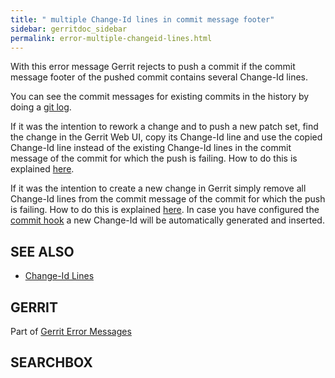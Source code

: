 ```yaml
---
title: " multiple Change-Id lines in commit message footer"
sidebar: gerritdoc_sidebar
permalink: error-multiple-changeid-lines.html
---
```

With this error message Gerrit rejects to push a commit if the commit
message footer of the pushed commit contains several Change-Id lines.

You can see the commit messages for existing commits in the history by
doing a [git
log](http://www.kernel.org/pub/software/scm/git/docs/git-log.html).

If it was the intention to rework a change and to push a new patch set,
find the change in the Gerrit Web UI, copy its Change-Id line and use
the copied Change-Id line instead of the existing Change-Id lines in the
commit message of the commit for which the push is failing. How to do
this is explained
[here](error-push-fails-due-to-commit-message.html#commit_hook).

If it was the intention to create a new change in Gerrit simply remove
all Change-Id lines from the commit message of the commit for which the
push is failing. How to do this is explained
[here](error-push-fails-due-to-commit-message.html#commit_hook). In case
you have configured the [commit hook](cmd-hook-commit-msg.html) a new
Change-Id will be automatically generated and inserted.

## SEE ALSO

  - [Change-Id Lines](user-changeid.html)

## GERRIT

Part of [Gerrit Error Messages](error-messages.html)

## SEARCHBOX

